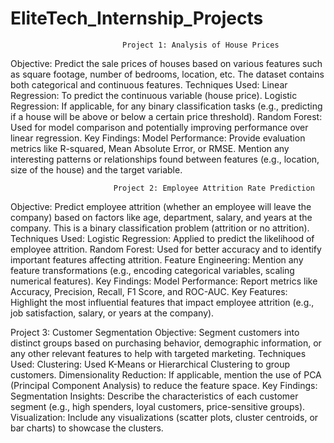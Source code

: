 # EliteTech_Internship_Projects

                             Project 1: Analysis of House Prices
Objective:
Predict the sale prices of houses based on various features such as square footage, number of bedrooms, location, etc.
The dataset contains both categorical and continuous features.
Techniques Used:
Linear Regression: To predict the continuous variable (house price).
Logistic Regression: If applicable, for any binary classification tasks (e.g., predicting if a house will be above or below a certain price threshold).
Random Forest: Used for model comparison and potentially improving performance over linear regression.
Key Findings:
Model Performance: Provide evaluation metrics like R-squared, Mean Absolute Error, or RMSE.
Mention any interesting patterns or relationships found between features (e.g., location, size of the house) and the target variable.




                           Project 2: Employee Attrition Rate Prediction
Objective:
Predict employee attrition (whether an employee will leave the company) based on factors like age, department, salary, and years at the company.
This is a binary classification problem (attrition or no attrition).
Techniques Used:
Logistic Regression: Applied to predict the likelihood of employee attrition.
Random Forest: Used for better accuracy and to identify important features affecting attrition.
Feature Engineering: Mention any feature transformations (e.g., encoding categorical variables, scaling numerical features).
Key Findings:
Model Performance: Report metrics like Accuracy, Precision, Recall, F1 Score, and ROC-AUC.
Key Features: Highlight the most influential features that impact employee attrition (e.g., job satisfaction, salary, or years at the company).




Project 3: Customer Segmentation
Objective:
Segment customers into distinct groups based on purchasing behavior, demographic information, or any other relevant features to help with targeted marketing.
Techniques Used:
Clustering: Used K-Means or Hierarchical Clustering to group customers.
Dimensionality Reduction: If applicable, mention the use of PCA (Principal Component Analysis) to reduce the feature space.
Key Findings:
Segmentation Insights: Describe the characteristics of each customer segment (e.g., high spenders, loyal customers, price-sensitive groups).
Visualization: Include any visualizations (scatter plots, cluster centroids, or bar charts) to showcase the clusters.
